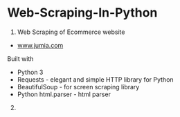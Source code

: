 # Web-Scraping-In-Python

1. Web Scraping of Ecommerce website
- www.jumia.com

Built with 
- Python 3
- Requests - elegant and simple HTTP library for Python
- BeautifulSoup - for screen scraping library
- Python html.parser - html parser

2. 

